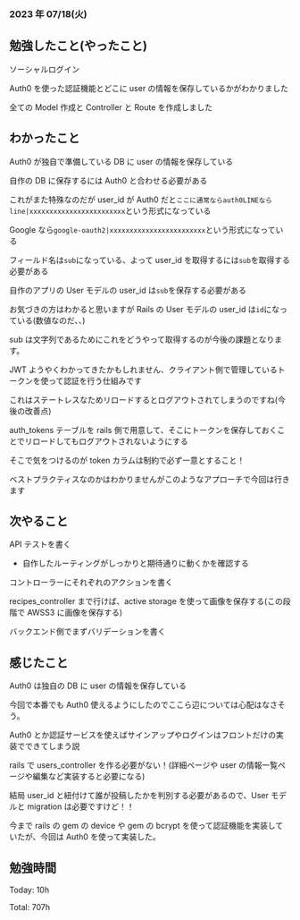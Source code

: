 ### 2023 年 07/18(火)

## 勉強したこと(やったこと)

ソーシャルログイン

Auth0 を使った認証機能とどこに user の情報を保存しているかがわかりました

全ての Model 作成と Controller と Route を作成しました

## わかったこと

Auth0 が独自で準備している DB に user の情報を保存している

自作の DB に保存するには Auth0 と合わせる必要がある

これがまた特殊なのだが user_id が Auth0 だと`ここに通常ならauth0LINEならline|xxxxxxxxxxxxxxxxxxxxxxxx`という形式になっている

Google なら`google-oauth2|xxxxxxxxxxxxxxxxxxxxxxxx`という形式になっている

フィールド名は`sub`になっている、よって user_id を取得するには`sub`を取得する必要がある

自作のアプリの User モデルの user_id は`sub`を保存する必要がある

お気づきの方はわかると思いますが Rails の User モデルの user_id は`id`になっている(数値なのだ、、)

sub は文字列であるためにこれをどうやって取得するのが今後の課題となります。

JWT ようやくわかってきたかもしれません、クライアント側で管理しているトークンを使って認証を行う仕組みです

これはステートレスなためリロードするとログアウトされてしまうのですね(今後の改善点)

auth_tokens テーブルを rails 側で用意して、そこにトークンを保存しておくことでリロードしてもログアウトされないようにする

そこで気をつけるのが token カラムは制約で必ず一意とすること！

ベストプラクティスなのかはわかりませんがこのようなアプローチで今回は行きます

## 次やること

API テストを書く

- 自作したルーティングがしっかりと期待通りに動くかを確認する

コントローラーにそれぞれのアクションを書く

recipes_controller まで行けば、active storage を使って画像を保存する(この段階で AWSS3 に画像を保存する)

バックエンド側でまずバリデーションを書く

## 感じたこと

Auth0 は独自の DB に user の情報を保存している

今回で本番でも Auth0 使えるようにしたのでここら辺については心配はなさそう。

Auth0 とか認証サービスを使えばサインアップやログインはフロントだけの実装でできてしまう説

rails で users_controller を作る必要がない！(詳細ページや user の情報一覧ページや編集など実装すると必要になる)

結局 user_id と紐付けて誰が投稿したかを判別する必要があるので、User モデルと migration は必要ですけど！！

今まで rails の gem の device や gem の bcrypt を使って認証機能を実装していたが、今回は Auth0 を使って実装した。

## 勉強時間

Today: 10h

Total: 707h
